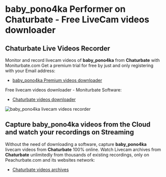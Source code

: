 # baby_pono4ka Performer on Chaturbate - Free LiveCam videos downloader

## Chaturbate Live Videos Recorder

Monitor and record livecam videos of **baby_pono4ka** from **Chaturbate** with Moniturbate.com
Get a premium trial for free by just and only registering with your Email address:
* [baby_pono4ka Premium videos downloader](https://moniturbate.com/request-demo-licence-key.html)

Free livecam videos downloader - Moniturbate Software:
* [Chaturbate videos downloader](https://moniturbate.com/moniturbate-download-software.html)

![baby_pono4ka livecam videos recorder](https://peachurnet.com/templates/moniturbate-software.png)


## Capture baby_pono4ka videos from the Cloud and watch your recordings on Streaming

Without the need of downloading a software, capture **baby_pono4ka** livecam videos from **Chaturbate** 100% online.
Watch Livecam archives from **Chaturbate** unlimitedly from thousands of existing recordings, only on Peachurbate.com and its websites network:
* [Chaturbate videos archives](https://peachurnet.com/)